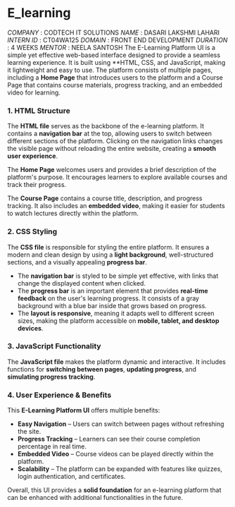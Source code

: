 # E_learning
*COMPANY* : CODTECH IT SOLUTIONS
*NAME* : DASARI LAKSHMI LAHARI
*INTERN ID* : CT04WA125
*DOMAIN* : FRONT END DEVELOPMENT
*DURATION* : 4 WEEKS
*MENTOR* : NEELA SANTOSH
The E-Learning Platform UI is a simple yet effective web-based interface designed to provide a seamless learning experience. It is built using **HTML, CSS, and JavaScript, making it lightweight and easy to use. The platform consists of multiple pages, including a **Home Page** that introduces users to the platform and a Course Page that contains course materials, progress tracking, and an embedded video for learning.

### **1. HTML Structure**  
The **HTML file** serves as the backbone of the e-learning platform. It contains a **navigation bar** at the top, allowing users to switch between different sections of the platform. Clicking on the navigation links changes the visible page without reloading the entire website, creating a **smooth user experience**.  

The **Home Page** welcomes users and provides a brief description of the platform's purpose. It encourages learners to explore available courses and track their progress.  

The **Course Page** contains a course title, description, and progress tracking. It also includes an **embedded video**, making it easier for students to watch lectures directly within the platform.  

### **2. CSS Styling**  
The **CSS file** is responsible for styling the entire platform. It ensures a modern and clean design by using a **light background**, well-structured sections, and a visually appealing **progress bar**.  

- The **navigation bar** is styled to be simple yet effective, with links that change the displayed content when clicked.  
- The **progress bar** is an important element that provides **real-time feedback** on the user's learning progress. It consists of a gray background with a blue bar inside that grows based on progress.  
- The **layout is responsive**, meaning it adapts well to different screen sizes, making the platform accessible on **mobile, tablet, and desktop devices**.  

### **3. JavaScript Functionality**  
The **JavaScript file** makes the platform dynamic and interactive. It includes functions for **switching between pages**, **updating progress**, and **simulating progress tracking**.  
### **4. User Experience & Benefits**  
This **E-Learning Platform UI** offers multiple benefits:  

- **Easy Navigation** – Users can switch between pages without refreshing the site.  
- **Progress Tracking** – Learners can see their course completion percentage in real time.  
- **Embedded Video** – Course videos can be played directly within the platform.  
- **Scalability** – The platform can be expanded with features like quizzes, login authentication, and certificates.  

Overall, this UI provides a **solid foundation** for an e-learning platform that can be enhanced with additional functionalities in the future.
